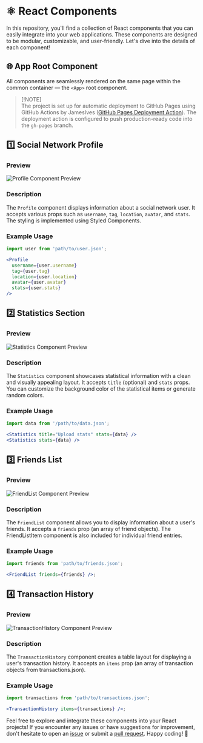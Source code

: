 # ⚛️ React Components

In this repository, you'll find a collection of React components that you can easily integrate into your web applications. These components are designed to be modular, customizable, and user-friendly. Let's dive into the details of each component!

## 🌐 App Root Component

All components are seamlessly rendered on the same page within the common container — the `<App>` root component. 

> [!NOTE]\
> The project is set up for automatic deployment to GitHub Pages using GitHub Actions by JamesIves ([GitHub Pages Deployment Action](https://github.com/marketplace/actions/deploy-to-github-pages)). The deployment action is configured to push production-ready code into the `gh-pages` branch.

## 1️⃣ Social Network Profile

### Preview
![Profile Component Preview](./preview-images/profile.png)

### Description
The `Profile` component displays information about a social network user. It accepts various props such as `username`, `tag`, `location`, `avatar`, and `stats`. The styling is implemented using Styled Components.

### Example Usage
```jsx
import user from 'path/to/user.json';

<Profile
  username={user.username}
  tag={user.tag}
  location={user.location}
  avatar={user.avatar}
  stats={user.stats}
/>
```

## 2️⃣ Statistics Section

### Preview
![Statistics Component Preview](./preview-images/statistics.png)

### Description
The `Statistics` component showcases statistical information with a clean and visually appealing layout. It accepts `title` (optional) and `stats` props. You can customize the background color of the statistical items or generate random colors.

### Example Usage
```jsx
import data from '/path/to/data.json';

<Statistics title="Upload stats" stats={data} />
<Statistics stats={data} />
```

## 3️⃣ Friends List

### Preview
![FriendList Component Preview](./preview-images/friends-list.png)

### Description
The `FriendList` component allows you to display information about a user's friends. It accepts a `friends` prop (an array of friend objects). The FriendListItem component is also included for individual friend entries.

### Example Usage
```jsx
import friends from 'path/to/friends.json';

<FriendList friends={friends} />;
```

## 4️⃣ Transaction History

### Preview
![TransactionHistory Component Preview](./preview-images/transaction-history.png)

### Description
The `TransactionHistory` component creates a table layout for displaying a user's transaction history. It accepts an `items` prop (an array of transaction objects from transactions.json).

### Example Usage
```jsx
import transactions from 'path/to/transactions.json';

<TransactionHistory items={transactions} />;
```

Feel free to explore and integrate these components into your React projects! If you encounter any issues or have suggestions for improvement, don't hesitate to open an [issue](https://github.com/Valik3201/goit-react-hw-01-components/issues) or submit a [pull request](https://github.com/Valik3201/goit-react-hw-01-components/pulls). Happy coding! 🎉
